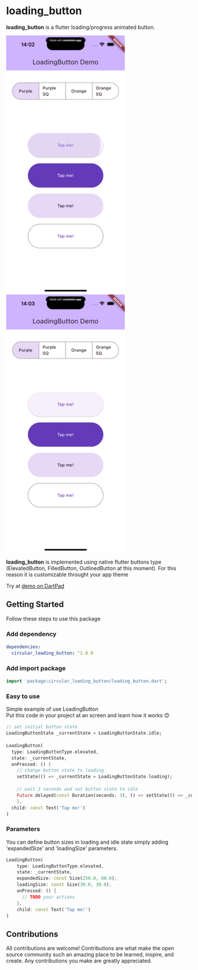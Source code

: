 # loading_button

**loading_button** is a flutter loading/progress animated button.

![](https://github.com/elchief84/loading_button/blob/master/example/sample.gif) ![](https://github.com/elchief84/loading_button/blob/master/example/theme.gif)

**loading_button** is implemented using native flutter buttons type (ElevatedButton, FilledButton, OutlinedButton at this moment). For this reason it is customizable throught your app theme

Try at [demo on DartPad](https://dartpad.dev/?id=c1eabfeb0bf1a2474d1249be07a2c468)

## Getting Started
Follow these steps to use this package

### Add dependency

```yaml
dependencies:
  circular_loading_button: ^1.0.0
```

### Add import package

```dart
import 'package:circular_loading_button/loading_button.dart';
```

### Easy to use
Simple example of use LoadingButton<br>
Put this code in your project at an screen and learn how it works 😊

```dart
// set initial button state
LoadingButtonState _currentState = LoadingButtonState.idle;

LoadingButton(
  type: LoadingButtonType.elevated,
  state: _currentState,
  onPressed: () {
    // change button state to loading
    setState(() => _currentState = LoadingButtonState.loading);
    
    // wait 3 seconds and set button state to idle
    Future.delayed(const Duration(seconds: 3), () => setState(() => _currentState = LoadingButtonState.idle));
    },
  child: const Text('Tap me!')
)
```

### Parameters
You can define button sizes in loading and idle state simply adding 'expandedSize' and 'loadingSize' parameters.

```dart
LoadingButton(
    type: LoadingButtonType.elevated,
    state: _currentState,
    expandedSize: const Size(250.0, 80.0),
    loadingSize: const Size(30.0, 30.0),
    onPressed: () {
      // TODO your actions
    },
    child: const Text('Tap me!')
)
```

## Contributions
All contributions are welcome!
Contributions are what make the open source community such an amazing place to be learned, inspire, and create. Any contributions you make are greatly appreciated.
